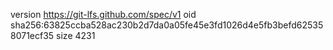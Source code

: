 version https://git-lfs.github.com/spec/v1
oid sha256:63825ccba528ac230b2d7da0a05fe45e3fd1026d4e5fb3befd625358071ecf35
size 4231
